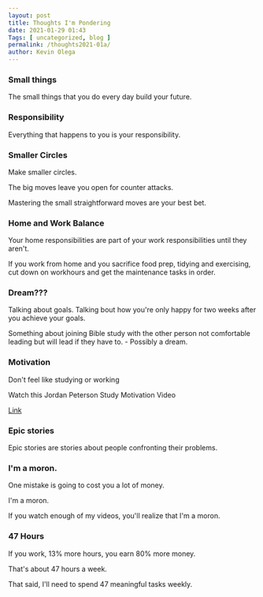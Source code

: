 ```yaml
--- 
layout: post 
title: Thoughts I'm Pondering
date: 2021-01-29 01:43
Tags: [ uncategorized, blog ]
permalink: /thoughts2021-01a/ 
author: Kevin Olega 
--- 
```


### Small things

The small things that you do every day build your future.

### Responsibility

Everything that happens to you is your responsibility.

### Smaller Circles

Make smaller circles. 

The big moves leave you open for counter attacks. 

Mastering the small straightforward moves are your best bet.

### Home and Work Balance

Your home responsibilities are part of your work responsibilities until they aren't.

If you work from home and you sacrifice food prep, tidying and exercising, cut down on workhours and get the maintenance tasks in order.


### Dream???

Talking about goals.
Talking bout how you're only happy for two weeks after you achieve your goals.

Something about joining Bible study with the other person not comfortable leading but will lead if they have to. - Possibly a dream.

### Motivation

Don't feel like studying or working

Watch this Jordan Peterson Study Motivation Video

[Link](https://www.youtube.com/watch?v=wsNzAuYDgy0)

### Epic stories

Epic stories are stories about people confronting their problems.

### I'm a moron.

One mistake is going to cost you a lot of money.

I'm a moron.

If you watch enough of my videos, you'll realize that I'm a moron.

### 47 Hours

If you work, 13% more hours, you earn 80% more money.

That's about 47 hours a week.

That said, I'll need to spend 47 meaningful tasks weekly.